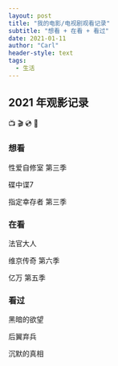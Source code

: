 ```yaml
---
layout: post
title: "我的电影/电视剧观看记录"
subtitle: "想看 + 在看 + 看过"
date: 2021-01-11
author: "Carl"
header-style: text
tags: 
  - 生活
---
```




## 2021 年观影记录

📺 🎬 💿 🎥 

### 想看

性爱自修室 第三季

碟中谍7

指定幸存者 第三季



### 在看

法官大人

维京传奇 第六季

亿万 第五季



### 看过

黑暗的欲望

后翼弃兵

沉默的真相